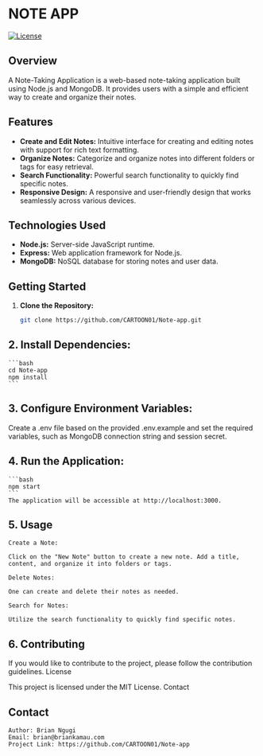 # NOTE APP

[![License](https://img.shields.io/badge/License-MIT-blue.svg)](LICENSE)

## Overview

A Note-Taking Application is a web-based note-taking application built using Node.js and MongoDB. It provides users with a simple and efficient way to create and organize their notes.

## Features

- **Create and Edit Notes:** Intuitive interface for creating and editing notes with support for rich text formatting.
- **Organize Notes:** Categorize and organize notes into different folders or tags for easy retrieval.
- **Search Functionality:** Powerful search functionality to quickly find specific notes.
- **Responsive Design:** A responsive and user-friendly design that works seamlessly across various devices.

## Technologies Used

- **Node.js:** Server-side JavaScript runtime.
- **Express:** Web application framework for Node.js.
- **MongoDB:** NoSQL database for storing notes and user data.

## Getting Started

1. **Clone the Repository:**

   ```bash
   git clone https://github.com/CARTOON01/Note-app.git
   ```


## 2. **Install Dependencies:**

    ```bash
    cd Note-app
    npm install
    ```

## 3. **Configure Environment Variables:**

Create a .env file based on the provided .env.example and set the required variables, such as MongoDB connection string and session secret.

## 4. **Run the Application:**

    ```bash
    npm start
    ```
    The application will be accessible at http://localhost:3000.


## 5. **Usage**

    Create a Note:

    Click on the "New Note" button to create a new note. Add a title, content, and organize it into folders or tags.

    Delete Notes:

    One can create and delete their notes as needed.

    Search for Notes:

    Utilize the search functionality to quickly find specific notes.

## 6.  **Contributing**

If you would like to contribute to the project, please follow the contribution guidelines.
License

This project is licensed under the MIT License.
Contact

## **Contact**
    Author: Brian Ngugi
    Email: brian@briankamau.com
    Project Link: https://github.com/CARTOON01/Note-app